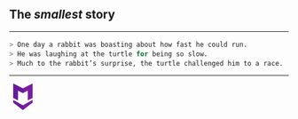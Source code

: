 ## The _smallest_ story
------



```python
> One day a rabbit was boasting about how fast he could run. 
> He was laughing at the turtle for being so slow. 
> Much to the rabbit’s surprise, the turtle challenged him to a race. 
```
***
![alt text](https://github.com/adam-p/markdown-here/raw/master/src/common/images/icon48.png "Logo Title Text 1")
